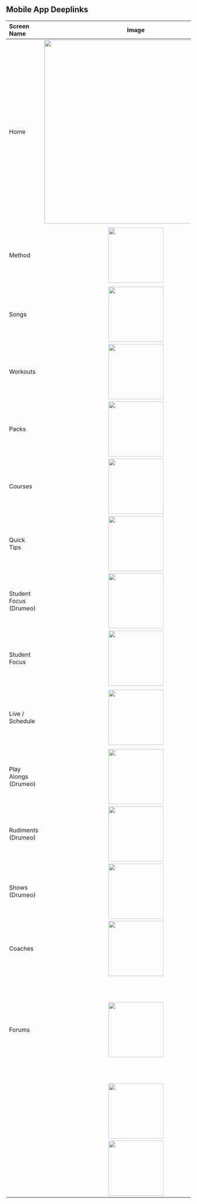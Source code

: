 ## Mobile App Deeplinks

| Screen Name | Image | Supported URLs for Deeplinks |
| :--- | :---: | :--- |
| Home | <img src="https://github.com/railroadmedia/docusora/assets/85315241/1b6dc92e-4e56-4f02-b758-27b4178f1666" width="500" />| Works for all brands<br/>https://www.musora.com/drumeo|
| Method | <img src="https://github.com/railroadmedia/docusora/assets/85315241/652816ac-2b75-44ec-a693-072c38d8d6ff" width="150" /> | https://www.musora.com/drumeo/method/drumeo-method/241247<br/>https://www.musora.com/pianote/method/pianote-method/276693<br/>https://www.musora.com/guitareo/method/guitareo-method/333652<br/>https://www.musora.com/singeo/method/singeo-method/308514 |
| Songs | <img src="https://github.com/railroadmedia/docusora/assets/85315241/a919f4e5-5ecd-4405-8479-63a36ae028ca" width="150" /> | Works for all brands<br/>https://www.musora.com/drumeo/songs|
| Workouts | <img src="https://github.com/railroadmedia/docusora/assets/85315241/78e3a843-0b41-403c-8149-58340e70736e" width="150" />| Works for all brands<br/>https://www.musora.com/drumeo/workouts<br/>https://www.musora.com/drumeo/workouts#workouts |
| Packs | <img src="https://github.com/railroadmedia/docusora/assets/85315241/9a30ccdc-917a-4749-8347-9200dced6b04" width="150" /> | Works for all brands<br/>https://www.musora.com/drumeo/packs |
| Courses | <img src="https://github.com/railroadmedia/docusora/assets/85315241/400d68d3-c405-4c10-a7f9-b0780b8f370b" width="150" /> | Works for all brands<br/>https://www.musora.com/drumeo/courses |
| Quick Tips | <img src="https://github.com/railroadmedia/docusora/assets/85315241/eb8ed16b-d33d-4bd3-a5cf-e4c40020642a" width="150" /> | Works for all brands<br/>https://www.musora.com/drumeo/quick-tips |
| Student Focus (Drumeo) | <img src="https://github.com/railroadmedia/docusora/assets/85315241/64bd5410-9b31-4dda-ac05-1b86c9d07067" width="150" />| Drumeo ONLY<br/>https://www.musora.com/drumeo/student-focus |
| Student Focus | <img src="https://github.com/railroadmedia/docusora/assets/85315241/f40fcade-33d5-4509-b357-1461d92d1357" width="150" /> | https://www.musora.com/pianote/student-focus<br/>https://www.musora.com/guitareo/student-focus<br/>https://www.musora.com/singeo/student-focus |
| Live / Schedule | <img src="https://github.com/railroadmedia/docusora/assets/85315241/82003b70-3ae5-4645-ba74-84429ff7016d" width="150" /> | Works for all brands<br/>https://www.musora.com/drumeo/live<br/><br/>NOTE: This URL will always open the schedule screen. There is no deeplink to open the Live Stream page. However, if there is a live stream, the lesson will be indicated as LIVE on the schedule page, and opening it will bring the user to the live stream. |
| Play Alongs (Drumeo) | <img src="https://github.com/railroadmedia/docusora/assets/85315241/9f18fdca-95e3-4b89-b30c-050f11ea1cff" width="150" /> | https://www.musora.com/drumeo/play-alongs |
| Rudiments (Drumeo) | <img src="https://github.com/railroadmedia/docusora/assets/85315241/31bac36a-6ece-493b-972f-ca0bd05c08f5" width="150" /> | https://www.musora.com/drumeo/rudiments |
| Shows (Drumeo) | <img src="https://github.com/railroadmedia/docusora/assets/85315241/007e5558-747c-47ec-90ce-dc2874f0130c" width="150" /> | https://www.musora.com/drumeo/shows |
| Coaches | <img src="https://github.com/railroadmedia/docusora/assets/85315241/aae45399-5ce3-45e8-8351-36ef5f8716c0" width="150" /> | Works for all brands<br/>https://www.musora.com/drumeo/coaches |
| Forums | <img src="https://github.com/railroadmedia/docusora/assets/85315241/05bfe5b5-49f9-4d10-ae6e-2f4490938258" width="150" /> | Works for all brands<br/>https://www.musora.com/drumeo/forums<br/><br/>Specifc Topic Example<br/>https://www.musora.com/drumeo/forums/threads/general-drum-discussion/4<br/><br/>Specific Thread Example<br/>https://www.musora.com/drumeo/forums/general-drum-discussion/4/welcome-to-the-drumeo-forum/12<br/><br/>Specific Post Example<br/>https://www.musora.com/drumeo/forums/jump-to-post/347150 |
|  | <img src="" width="150" /> |  |
|  | <img src="" width="150" /> |  |
